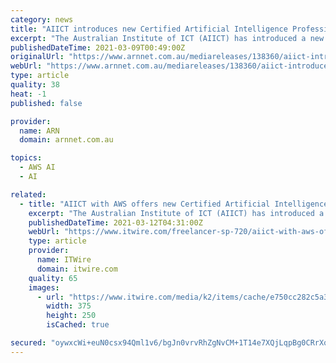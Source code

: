 ```yaml
---
category: news
title: "AIICT introduces new Certified Artificial Intelligence Professional course developed with AWS"
excerpt: "The Australian Institute of ICT (AIICT) has introduced a new ‘Certified Artificial Intelligence Professional’ course, jointly developed with Amazon Web Services (AWS) for aspiring Artificial Intelligence (AI) developers and Machine Learning (ML) professionals."
publishedDateTime: 2021-03-09T00:49:00Z
originalUrl: "https://www.arnnet.com.au/mediareleases/138360/aiict-introduces-new-certified-artificial/"
webUrl: "https://www.arnnet.com.au/mediareleases/138360/aiict-introduces-new-certified-artificial/"
type: article
quality: 38
heat: -1
published: false

provider:
  name: ARN
  domain: arnnet.com.au

topics:
  - AWS AI
  - AI

related:
  - title: "AIICT with AWS offers new Certified Artificial Intelligence Professional course"
    excerpt: "The Australian Institute of ICT (AIICT) has introduced a new Certified Artificial Intelligence Professional course, jointly developed with Amazon Web Services (AWS). The new course is aimed at aspiring Artificial Intelligence (AI) developers and Machine Learning (ML) professionals and enables"
    publishedDateTime: 2021-03-12T04:31:00Z
    webUrl: "https://www.itwire.com/freelancer-sp-720/aiict-with-aws-offers-new-certified-artificial-intelligence-professional-course.html"
    type: article
    provider:
      name: ITWire
      domain: itwire.com
    quality: 65
    images:
      - url: "https://www.itwire.com/media/k2/items/cache/e750cc282c5a3b7cf7d307fee6b8d38d_M.jpg"
        width: 375
        height: 250
        isCached: true

secured: "oywxcWi+euN0csx94Qml1v6/bgJn0vrvRhZgNvCM+1T14e7XQjLqpBg0CRrXqlAsT0dzC4EAy5lqEyD68rXdlht5CU8i0e/SDevXzGQLG4dz4qNGxHP9zwhUnZDuFrgz1E1nMlcM0EtJgu80m9OnxNFG6vgY3drlgdQPhkK3HCNzba6+W1c5ponWVDn+00U2qgloy81ImG8APTdD1LP/TlAC4GdTlVub/EjqAwiR+mXoXXrfS33AbU+IQUGpcCQFp5agXH0WBsbf0yxNIWmc9ZFqeg3u/1BmXSAXr9tjBa61lz05BeIJ74aM7D4VRbG/4kgvdp1OTNqFLbztptH6Ogt1T8NOCisqYX4DjW7Tw60=;cPP3Togn4zVMivEIaVwtNw=="
---
```


